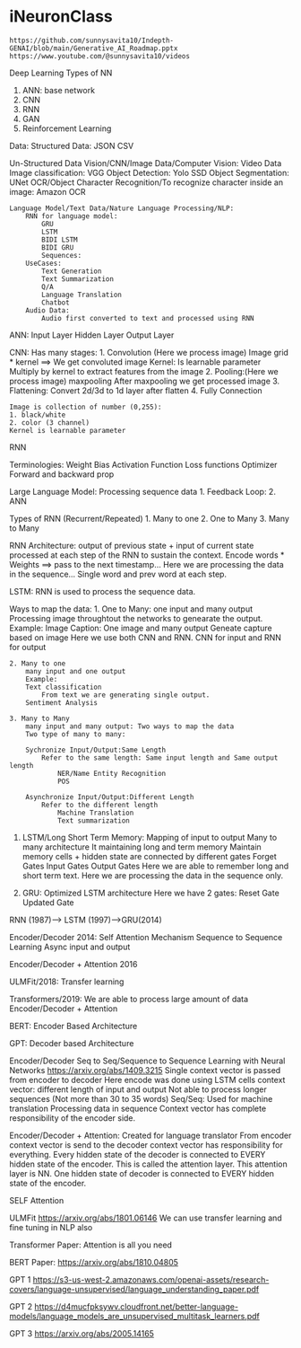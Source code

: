 # iNeuronClass
    https://github.com/sunnysavita10/Indepth-GENAI/blob/main/Generative_AI_Roadmap.pptx
    https://www.youtube.com/@sunnysavita10/videos
    
Deep Learning
Types of NN
1. ANN:
    base network
2. CNN
3. RNN
4. GAN
5. Reinforcement Learning

Data: 
Structured Data:
    JSON
    CSV

Un-Structured Data
    Vision/CNN/Image Data/Computer Vision:
        Video Data
        Image classification:
            VGG
        Object Detection:
            Yolo
            SSD
        Object Segmentation:
            UNet
        OCR/Object Character Recognition/To recognize character inside an image:
            Amazon OCR

    Language Model/Text Data/Nature Language Processing/NLP:
        RNN for language model:
            GRU
            LSTM
            BIDI LSTM
            BIDI GRU
            Sequences:
        UseCases:
            Text Generation
            Text Summarization
            Q/A
            Language Translation
            Chatbot
        Audio Data:
            Audio first converted to text and processed using RNN

ANN:
    Input Layer
    Hidden Layer
    Output Layer

CNN:
Has many stages:
    1. Convolution (Here we process image)
        Image grid * kernel ==> We get convoluted image
        Kernel: 
            Is learnable parameter
        Multiply by kernel to extract features from the image
    2. Pooling:(Here we process image)
        maxpooling
        After maxpooling we get processed image
    3. Flattening:
        Convert 2d/3d to 1d layer after flatten
    4. Fully Connection

    Image is collection of number (0,255):
    1. black/white
    2. color (3 channel)
    Kernel is learnable parameter

RNN

Terminologies:
Weight
Bias
Activation Function
Loss functions
Optimizer
Forward and backward prop

Large Language Model:
    Processing sequence data
    1. Feedback Loop:
    2. ANN

Types of RNN (Recurrent/Repeated)
    1. Many to one
    2. One to Many
    3. Many to Many

RNN Architecture:
    output of previous state + input of current state processed at each step of the RNN to sustain the context.
    Encode words * Weights ==> pass to the next timestamp...
    Here we are processing the data in the sequence...  Single word and prev word at each step.

LSTM:
    RNN is used to process the sequence data.

Ways to map the data:
    1. One to Many:
        one input and many output
        Processing image throughtout the networks to genearate the output.
        Example: 
        Image Caption: One image and many output
            Geneate capture based on image
            Here we use both CNN and RNN.  CNN for input and RNN for output 
       
    2. Many to one
        many input and one output
        Example: 
        Text classification
            From text we are generating single output.
        Sentiment Analysis
        
    3. Many to Many
        many input and many output: Two ways to map the data
        Two type of many to many:
            
        Sychronize Input/Output:Same Length
            Refer to the same length: Same input length and Same output length
                NER/Name Entity Recognition
                POS

        Asynchronize Input/Output:Different Length
            Refer to the different length
                Machine Translation
                Text summarization

1. LSTM/Long Short Term Memory:
    Mapping of input to output
    Many to many architecture
    It maintaining long and term memory
    Maintain memory cells + hidden state are connected by different gates
    Forget Gates
    Input Gates
    Output Gates
    Here we are able to remember long and short term text.  Here we are processing the data in the sequence only.

2. GRU:
    Optimized LSTM architecture
    Here we have 2 gates:
        Reset Gate
        Updated Gate

RNN (1987)--> LSTM (1997)-->GRU(2014)

Encoder/Decoder 2014:
    Self Attention Mechanism
    Sequence to Sequence Learning
    Async input and output

Encoder/Decoder + Attention 2016

ULMFit/2018:
    Transfer learning

Transformers/2019:
    We are able to process large amount of data
    Encoder/Decoder + Attention 

BERT:
    Encoder Based Architecture

GPT:
    Decoder based Architecture

Encoder/Decoder
    Seq to Seq/Sequence to Sequence Learning with Neural Networks
    https://arxiv.org/abs/1409.3215
    Single context vector is passed from encoder to decoder
    Here encode was done using LSTM cells
    context vector: different length of input and output
    Not able to process longer sequences (Not more than 30 to 35 words)
    Seq/Seq:
        Used for machine translation
        Processing data in sequence
        Context vector has complete responsibility of the encoder side.

Encoder/Decoder + Attention:
    Created for language translator
    From encoder context vector is send to the decoder
    context vector has responsibility for everything.
    Every hidden state of the decoder is connected to EVERY hidden state of the encoder.  This is called the attention layer.  This attention layer is NN.
    One hidden state of decoder is connected to EVERY hidden state of the encoder.

SELF Attention

ULMFit
    https://arxiv.org/abs/1801.06146
    We can use transfer learning and fine tuning in NLP also

Transformer Paper:
    Attention is all you need

BERT Paper:
    https://arxiv.org/abs/1810.04805

GPT 1
    https://s3-us-west-2.amazonaws.com/openai-assets/research-covers/language-unsupervised/language_understanding_paper.pdf

GPT 2
    https://d4mucfpksywv.cloudfront.net/better-language-models/language_models_are_unsupervised_multitask_learners.pdf

GPT 3
    https://arxiv.org/abs/2005.14165




